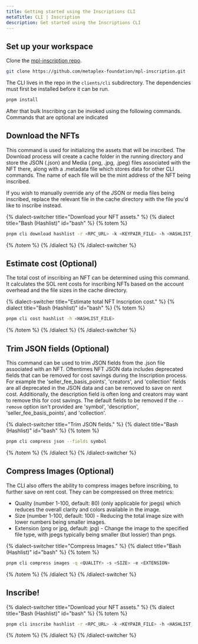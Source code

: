 ```yaml
---
title: Getting started using the Inscriptions CLI
metaTitle: CLI | Inscription
description: Get started using the Inscriptions CLI
---
```


## Set up your workspace

Clone the [mpl-inscription repo](https://github.com/metaplex-foundation/mpl-inscription/).

```bash
git clone https://github.com/metaplex-foundation/mpl-inscription.git
```

The CLI lives in the repo in the `clients/cli` subdirectory. The dependencies must first be installed before it can be run.

```bash
pnpm install
```

After that bulk Inscribing can be invoked using the following commands. Commands that are optional are indicated

## Download the NFTs

This command is used for initializing the assets that will be inscribed. The Download process will create a cache folder in the running directory and store the JSON (.json) and Media (.png, .jpg, .jpeg) files associated with the NFT there, along with a .metadata file which stores data for other CLI commands. The name of each file will be the mint address of the NFT being inscribed.

If you wish to manually override any of the JSON or media files being inscribed, replace the relevant file in the cache directory with the file you'd like to inscribe instead.

{% dialect-switcher title="Download your NFT assets." %}
{% dialect title="Bash (Hashlist)" id="bash" %}
{% totem %}

```bash
pnpm cli download hashlist -r <RPC_URL> -k <KEYPAIR_FILE> -h <HASHLIST_FILE>
```

{% /totem %}
{% /dialect %}
{% /dialect-switcher %}

## Estimate cost (Optional)

The total cost of inscribing an NFT can be determined using this command. It calculates the SOL rent costs for inscribing NFTs based on the account overhead and the file sizes in the cache directory.

{% dialect-switcher title="Estimate total NFT Inscription cost." %}
{% dialect title="Bash (Hashlist)" id="bash" %}
{% totem %}

```bash
pnpm cli cost hashlist -h <HASHLIST_FILE>
```

{% /totem %}
{% /dialect %}
{% /dialect-switcher %}

## Trim JSON fields (Optional)

This command can be used to trim JSON fields from the .json file associated with an NFT. Oftentimes NFT JSON data includes deprecated fields that can be removed for cost savings during the Inscription process. For example the 'seller_fee_basis_points', 'creators', and 'collection' fields are all deprecated in the JSON data and can be removed to save on rent cost. Additionally, the description field is often long and creators may want to remove this for cost savings. The default fields to be removed if the `--remove` option isn't provided are 'symbol', 'description', 'seller_fee_basis_points', and 'collection'.

{% dialect-switcher title="Trim JSON fields." %}
{% dialect title="Bash (Hashlist)" id="bash" %}
{% totem %}

```bash
pnpm cli compress json --fields symbol
```

{% /totem %}
{% /dialect %}
{% /dialect-switcher %}

## Compress Images (Optional)

The CLI also offers the ability to compress images before inscribing, to further save on rent cost. They can be compressed on three metrics:

- Quality (number 1-100, default: 80) (only applicable for jpegs) which reduces the overall clarity and colors available in the image.
- Size (number 1-100, default: 100) - Reducing the total image size with lower numbers being smaller images.
- Extension (png or jpg, default: jpg) - Change the image to the specified file type, with jpegs typically being smaller (but lossier) than pngs.

{% dialect-switcher title="Compress Images." %}
{% dialect title="Bash (Hashlist)" id="bash" %}
{% totem %}

```bash
pnpm cli compress images -q <QUALITY> -s <SIZE> -e <EXTENSION>
```

{% /totem %}
{% /dialect %}
{% /dialect-switcher %}

## Inscribe!

{% dialect-switcher title="Download your NFT assets." %}
{% dialect title="Bash (Hashlist)" id="bash" %}
{% totem %}

```bash
pnpm cli inscribe hashlist -r <RPC_URL> -k <KEYPAIR_FILE> -h <HASHLIST_FILE>
```

{% /totem %}
{% /dialect %}
{% /dialect-switcher %}
